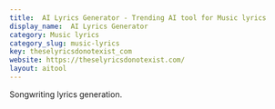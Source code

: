 ```yaml
---
title:  AI Lyrics Generator - Trending AI tool for Music lyrics
display_name:  AI Lyrics Generator
category: Music lyrics
category_slug: music-lyrics
key: theselyricsdonotexist_com
website: https://theselyricsdonotexist.com/
layout: aitool
---
```


Songwriting lyrics generation.
